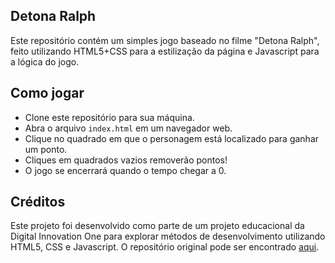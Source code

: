 

## Detona Ralph

Este repositório contém um simples jogo baseado no filme "Detona Ralph", feito utilizando HTML5+CSS para a estilização da página e Javascript para a lógica do jogo.

## Como jogar

- Clone este repositório para sua máquina.
- Abra o arquivo `index.html` em um navegador web.
- Clique no quadrado em que o personagem está localizado para ganhar um ponto.
- Cliques em quadrados vazios removerão pontos!
- O jogo se encerrará quando o tempo chegar a 0.

## Créditos

Este projeto foi desenvolvido como parte de um projeto educacional da Digital Innovation One para explorar métodos de desenvolvimento utilizando HTML5, CSS e Javascript. O repositório original pode ser encontrado [aqui](https://github.com/digitalinnovationone/jsgame-detona-ralph).